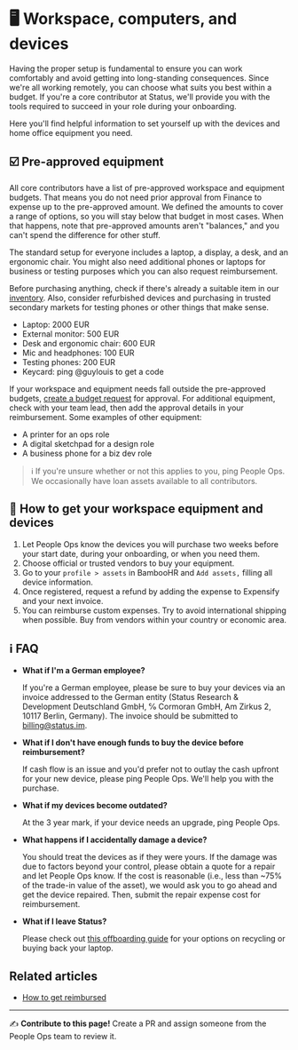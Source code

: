 # 🖥 Workspace, computers, and devices

Having the proper setup is fundamental to ensure you can work comfortably and avoid getting into long-standing consequences. Since we're all working remotely, you can choose what suits you best within a budget. If you're a core contributor at Status, we'll provide you with the tools required to succeed in your role during your onboarding. 

Here you'll find helpful information to set yourself up with the devices and home office equipment you need.

## ☑️ Pre-approved equipment

All core contributors have a list of pre-approved workspace and equipment budgets. That means you do not need prior approval from Finance to expense up to the pre-approved amount. We defined the amounts to cover a range of options, so you will stay below that budget in most cases. When that happens, note that pre-approved amounts aren't "balances," and you can't spend the difference for other stuff.

The standard setup for everyone includes a laptop, a display, a desk, and an ergonomic chair. You might also need additional phones or laptops for business or testing purposes which you can also request reimbursement. 

Before purchasing anything, check if there's already a suitable item in our [inventory](https://docs.google.com/spreadsheets/d/1A2jqn3Ch-zDyHFRnqMaoWwVHKBAPgH2p4sgEWk7Jwyo/edit?ts=5c2cbe52#gid=0). Also, consider refurbished devices and purchasing in trusted secondary markets for testing phones or other things that make sense. 

   * Laptop: 2000 EUR
   * External monitor: 500 EUR
   * Desk and ergonomic chair: 600 EUR
   * Mic and headphones: 100 EUR
   * Testing phones: 200 EUR
   * Keycard: ping @guylouis to get a code 

If your workspace and equipment needs fall outside the pre-approved budgets, [create a budget request]() for approval. For additional equipment, check with your team lead, then add the approval details in your reimbursement. Some examples of other equipment:

   * A printer for an ops role
   * A digital sketchpad for a design role
   * A business phone for a biz dev role

> ℹ️ If you're unsure whether or not this applies to you, ping People Ops. We occasionally have loan assets available to all contributors. 

## 🎁 How to get your workspace equipment and devices

   1. Let People Ops know the devices you will purchase two weeks before your start date, during your onboarding, or when you need them. 
   2. Choose official or trusted vendors to buy your equipment.
   3. Go to your `profile > assets` in BambooHR and `Add assets,` filling all device information.
   4. Once registered, request a refund by adding the expense to Expensify and your next invoice.
   5. You can reimburse custom expenses. Try to avoid international shipping when possible. Buy from vendors within your country or economic area. 

## ℹ️ FAQ

   * **What if I'm a German employee?**

      If you're a German employee, please be sure to buy your devices via an invoice addressed to the German entity (Status Research & Development Deutschland GmbH, ℅ Cormoran GmbH, Am Zirkus 2, 10117 Berlin, Germany). The invoice should be submitted to billing@status.im.

   * **What if I don't have enough funds to buy the device before reimbursement?**
   
      If cash flow is an issue and you'd prefer not to outlay the cash upfront for your new device, please ping People Ops. We'll help you with the purchase.
   
   * **What if my devices become outdated?**
   
      At the 3 year mark, if your device needs an upgrade, ping People Ops.
      
   * **What happens if I accidentally damage a device?**

      You should treat the devices as if they were yours. If the damage was due to factors beyond your control, please obtain a quote for a repair and let People Ops know. If the cost is reasonable (i.e., less than ~75% of the trade-in value of the asset), we would ask you to go ahead and get the device repaired. Then, submit the repair expense cost for reimbursement.
      
   * **What if I leave Status?**

      Please check out [this offboarding guide](/src/settling-in/offboarding.md) for your options on recycling or buying back your laptop.


## Related articles

   * [How to get reimbursed](/src/finance/how-to-get-reimbursed.md)


*****

✍️ **Contribute to this page!** Create a PR and assign someone from the People Ops team to review it.
